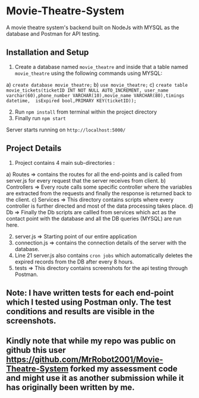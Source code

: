 # Movie-Theatre-System
A movie theatre system's backend built on NodeJs with MYSQL as the database and Postman for API testing.

## Installation and Setup

1) Create a database named `movie_theatre` and inside that a table named `movie_theatre` using the following commands using MYSQL:

a) `create database movie_theatre;`
b)  `use movie_theatre;`
c)  `create table movie_tickets(ticketID INT NOT NULL AUTO_INCREMENT, user_name varchar(60),phone_number VARCHAR(10),movie_name VARCHAR(80),timings datetime,  isExpired bool,PRIMARY KEY(ticketID));`

2) Run `npm install` from terminal within the project directory
3) Finally run `npm start`

Server starts running on `http://localhost:5000/`

## Project Details 

1) Project contains 4 main sub-directories :

a) Routes => contains the routes for all the end-points and is called from server.js for every request that the server receives from client.
b) Controllers => Every route calls some specific controller where the variables are extracted from the requests and finally the response is returned back to the client.
c) Services => This directory contains scripts where every controller is further directed and most of the data processing takes place.
d) Db => Finally the Db scripts are callled from services which act as the contact point with the database and all the DB queries (MYSQL) are run here.

2) server.js => Starting point of our entire application
3) connection.js => contains the connection details of the server with the database.
4) Line 21 server.js also contains `cron jobs` which automatically deletes the expired records from the DB after every 8 hours.
5) tests => This directory contains screenshots for the api testing through Postman.

## Note: I have written tests for each end-point which I tested using Postman only. The test conditions and results are visible in the screenshots.

## Kindly note that while my repo was public on github this user https://github.com/MrRobot2001/Movie-Theatre-System forked my assessment code and might use it as another submission while it has originally been written by me.

